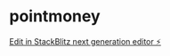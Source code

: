 # pointmoney

[Edit in StackBlitz next generation editor ⚡️](https://stackblitz.com/~/github.com/shinichismile/pointmoney)